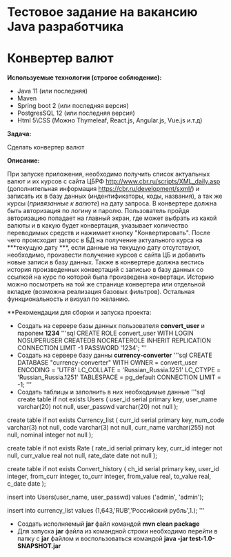 # Тестовое задание на вакансию Java разработчика
# Конвертер валют

**Используемые технологии (строгое соблюдение):**

- Java 11 (или последняя)
- Maven
- Spring boot 2 (или последняя версия)
- PostgresSQL 12 (или последняя версия)
- Html 5\CSS (Можно Thymeleaf, React.js, Angular.js, Vue.js и.т.д)

**Задача:**

Сделать конвертер валют

**Описание:**

При запуске приложения, необходимо получить список актуальных валют и их курсов с сайта ЦБРФ http://www.cbr.ru/scripts/XML_daily.asp (дополнительная информация https://cbr.ru/development/sxml/) и записать их в базу данных (индентификаторы, коды, названия), а так же курсы (*привязанные к валюте*) на дату запроса. В конвертере должна быть авторизация по логину и паролю. Пользователь пройдя авторизацию попадает на главный экран, где может выбрать из какой валюты и в какую будет конвертация, указывает количество переводимых средств и нажимает кнопку "Конвертировать". После чего происходит запрос в БД на получение актуального курса на ***текущую дату ***, если данные на текущую дату отсутствуют, необходимо, произвести получение курсов с сайта ЦБ и добавить новые записи в базу данных. Также в конвертере должна вестись история произведенных конвертаций с записью в базу данных со ссылкой на курс по которой была произведена конвертаци. Историю можно посмотреть на той же странице конвертера или отдельной вкладке (возможна реализация базовых фильтров). Остальная функциональность и визуал по желанию.

**Рекомендации для сборки и запуска проекта:
- Создать на сервере базы данных пользователя **convert_user** и паролем **1234**
'''sql
CREATE ROLE convert_user WITH
  LOGIN
  NOSUPERUSER
  CREATEDB
  NOCREATEROLE
  INHERIT
  REPLICATION
  CONNECTION LIMIT -1
  PASSWORD '1234';
'''
- Создать на сервере базу данны **currency-converter**
'''sql
  CREATE DATABASE "currency-converter"
    WITH 
    OWNER = convert_user
    ENCODING = 'UTF8'
    LC_COLLATE = 'Russian_Russia.1251'
    LC_CTYPE = 'Russian_Russia.1251'
    TABLESPACE = pg_default
    CONNECTION LIMIT = -1;
'''
- Создать таблицы и заполнить в них необходимые данные
'''sql
  create table if not exists Users (
	user_id serial primary key,
	user_name varchar(20) not null,
	user_passwd varchar(20) not null
);

create table if not exists Currency_list (
	curr_id serial primary key,
	num_code varchar(3) not null,
	code varchar(3) not null,
	curr_name varchar(255) not null,
	nominal integer not null
);
	
create table if not exists Rate (
	rate_id serial primary key,
	curr_id integer not null,
	curr_value real not null,
	rate_date date not null
);

create table if not exists Convert_history (
	ch_id serial primary key,
	user_id integer,
	from_curr integer,
	to_curr integer,
	from_value real,
	to_value real,
	c_date date
);

insert into Users(user_name, user_passwd)
values ('admin', 'admin');

insert into currency_list
values (1,643,'RUB','Российский рубль',1.);
'''
- Создать исполняемый **jar** файл командой **mvn clean package**
- Для запуска **jar** файла из командной строки необходимо перейти в папку с **jar** файлом и воспользоваться командой **java -jar test-1.0-SNAPSHOT.jar**
